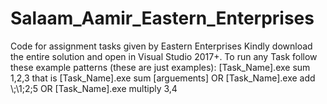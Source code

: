 # Salaam_Aamir_Eastern_Enterprises
Code for assignment tasks given by Eastern Enterprises
Kindly download the entire solution and open in Visual Studio 2017+.
To run any Task follow these example patterns (these are just examples):
[Task_Name].exe sum 1,2,3
that is 
[Task_Name].exe sum [arguements]
OR
[Task_Name].exe add \\;\\1;2;5
OR
[Task_Name].exe multiply 3,4
